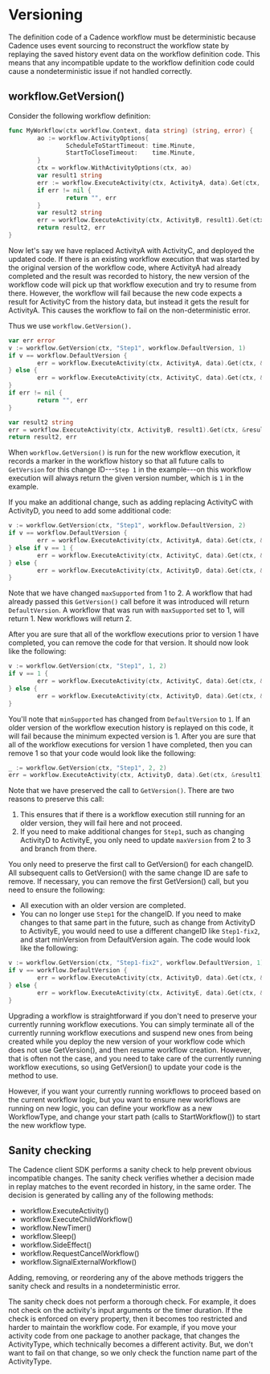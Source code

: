 # Versioning

The definition code of a Cadence workflow must be deterministic because Cadence uses event sourcing
to reconstruct the workflow state by replaying the saved history event data on the workflow
definition code. This means that any incompatible update to the workflow definition code could cause
a nondeterministic issue if not handled correctly.

## workflow.GetVersion()

Consider the following workflow definition:

```go
func MyWorkflow(ctx workflow.Context, data string) (string, error) {
        ao := workflow.ActivityOptions{
                ScheduleToStartTimeout: time.Minute,
                StartToCloseTimeout:    time.Minute,
        }
        ctx = workflow.WithActivityOptions(ctx, ao)
        var result1 string
        err := workflow.ExecuteActivity(ctx, ActivityA, data).Get(ctx, &result1)
        if err != nil {
                return "", err
        }
        var result2 string
        err = workflow.ExecuteActivity(ctx, ActivityB, result1).Get(ctx, &result2)
        return result2, err
}
```
Now let's say we have replaced ActivityA with ActivityC, and deployed the updated code. If there
is an existing workflow execution that was started by the original version of the workflow code, where
ActivityA had already completed and the result was recorded to history, the new version of the workflow
code will pick up that workflow execution and try to resume from there. However, the workflow will fail
because the new code expects a result for ActivityC from the history data, but instead it gets the
result for ActivityA. This causes the workflow to fail on the non-deterministic error.

Thus we use `workflow.GetVersion().`

```go
var err error
v := workflow.GetVersion(ctx, "Step1", workflow.DefaultVersion, 1)
if v == workflow.DefaultVersion {
        err = workflow.ExecuteActivity(ctx, ActivityA, data).Get(ctx, &result1)
} else {
        err = workflow.ExecuteActivity(ctx, ActivityC, data).Get(ctx, &result1)
}
if err != nil {
        return "", err
}

var result2 string
err = workflow.ExecuteActivity(ctx, ActivityB, result1).Get(ctx, &result2)
return result2, err
```
When `workflow.GetVersion()` is run for the new workflow execution, it records a marker in the workflow
history so that all future calls to `GetVersion` for this change ID---`Step 1` in the example---on this
workflow execution will always return the given version number, which is `1` in the example.

If you make an additional change, such as adding replacing ActivityC with ActivityD, you need to
add some additional code:

```go
v := workflow.GetVersion(ctx, "Step1", workflow.DefaultVersion, 2)
if v == workflow.DefaultVersion {
        err = workflow.ExecuteActivity(ctx, ActivityA, data).Get(ctx, &result1)
} else if v == 1 {
        err = workflow.ExecuteActivity(ctx, ActivityC, data).Get(ctx, &result1)
} else {
        err = workflow.ExecuteActivity(ctx, ActivityD, data).Get(ctx, &result1)
}
```
Note that we have changed `maxSupported` from 1 to 2. A workflow that had already passed this
`GetVersion()` call before it was introduced will return `DefaultVersion`. A workflow that was run
with `maxSupported` set to 1, will return 1. New workflows will return 2.

After you are sure that all of the workflow executions prior to version 1 have completed, you can
remove the code for that version. It should now look like the following:

```go
v := workflow.GetVersion(ctx, "Step1", 1, 2)
if v == 1 {
        err = workflow.ExecuteActivity(ctx, ActivityC, data).Get(ctx, &result1)
} else {
        err = workflow.ExecuteActivity(ctx, ActivityD, data).Get(ctx, &result1)
}
```
You'll note that `minSupported` has changed from `DefaultVersion` to `1`. If an older version of the
workflow execution history is replayed on this code, it will fail because the minimum expected version
is 1. After you are sure that all of the workflow executions for version 1 have completed, then you
can remove 1 so that your code would look like the following:

```go
_ := workflow.GetVersion(ctx, "Step1", 2, 2)
err = workflow.ExecuteActivity(ctx, ActivityD, data).Get(ctx, &result1)
```
Note that we have preserved the call to `GetVersion()`. There are two reasons to preserve this call:

1. This ensures that if there is a workflow execution still running for an older version, they will
fail here and not proceed.
2. If you need to make additional changes for `Step1`, such as changing ActivityD to ActivityE, you
only need to update `maxVersion` from 2 to 3 and branch from there.

You only need to preserve the first call to GetVersion() for each changeID. All subsequent calls to
GetVersion() with the same change ID are safe to remove. If necessary, you can remove the first
GetVersion() call, but you need to ensure the following:

* All execution with an older version are completed.
* You can no longer use `Step1` for the changeID. If you need to make changes to that same part in
the future, such as change from ActivityD to ActivityE, you would need to use a different changeID
like `Step1-fix2`, and start minVersion from DefaultVersion again. The code would look like the
following:

```go
v := workflow.GetVersion(ctx, "Step1-fix2", workflow.DefaultVersion, 1)
if v == workflow.DefaultVersion {
        err = workflow.ExecuteActivity(ctx, ActivityD, data).Get(ctx, &result1)
} else {
        err = workflow.ExecuteActivity(ctx, ActivityE, data).Get(ctx, &result1)
}
```
Upgrading a workflow is straightforward if you don't need to preserve your currently running
workflow executions. You can simply terminate all of the currently running workflow executions and
suspend new ones from being created while you deploy the new version of your workflow code which does
not use GetVersion(), and then resume workflow creation. However, that is often not the case, and
you need to take care of the currently running workflow executions, so using GetVersion() to update
your code is the method to use.

However, if you want your currently running workflows to proceed based on the current workflow logic,
but you want to ensure new workflows are running on new logic, you can define your workflow as a
new WorkflowType, and change your start path (calls to StartWorkflow()) to start the new workflow
type.

## Sanity checking

The Cadence client SDK performs a sanity check to help prevent obvious incompatible changes.
The sanity check verifies whether a decision made in replay matches to the event recorded in history,
in the same order. The decision is generated by calling any of the following methods:

* workflow.ExecuteActivity()
* workflow.ExecuteChildWorkflow()
* workflow.NewTimer()
* workflow.Sleep()
* workflow.SideEffect()
* workflow.RequestCancelWorkflow()
* workflow.SignalExternalWorkflow()

Adding, removing, or reordering any of the above methods triggers the sanity check and results in
a nondeterministic error.

The sanity check does not perform a thorough check. For example, it does not check on the activity's
input arguments or the timer duration. If the check is enforced on every property, then it becomes
too restricted and harder to maintain the workflow code. For example, if you move your activity code
from one package to another package, that changes the ActivityType, which technically becomes a different
activity. But, we don't want to fail on that change, so we only check the function name part of the
ActivityType.
